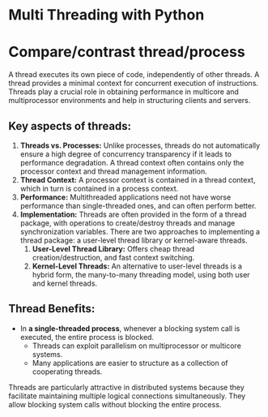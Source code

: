 # Multi Threading with Python

# Compare/contrast thread/process
A thread executes its own piece of code, independently of other threads. A thread provides a minimal context for concurrent execution of instructions. Threads play a crucial role in obtaining performance in multicore and multiprocessor environments and help in structuring clients and servers.

## Key aspects of threads:
1. **Threads vs. Processes:** Unlike processes, threads do not automatically ensure a high degree of concurrency transparency if it leads to performance degradation. A thread context often contains only the processor context and thread management information.
2. **Thread Context:** A processor context is contained in a thread context, which in turn is contained in a process context.
3. **Performance:** Multithreaded applications need not have worse performance than single-threaded ones, and can often perform better.
4. **Implementation:** Threads are often provided in the form of a thread package, with operations to create/destroy threads and manage synchronization variables. There are two approaches to implementing a thread package: a user-level thread library or kernel-aware threads.
    1. **User-Level Thread Library:** Offers cheap thread creation/destruction, and fast context switching.
    2. **Kernel-Level Threads:** An alternative to user-level threads is a hybrid form, the many-to-many threading model, using both user and kernel threads.

## Thread Benefits:
* In **a single-threaded process**, whenever a blocking system call is executed, the entire process is blocked.
    * Threads can exploit parallelism on multiprocessor or multicore systems.
    * Many applications are easier to structure as a collection of cooperating threads.

Threads are particularly attractive in distributed systems because they facilitate maintaining multiple logical connections simultaneously. They allow blocking system calls without blocking the entire process.